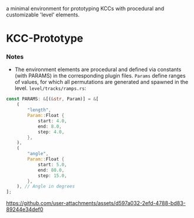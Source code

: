 a minimal environment for prototyping KCCs with procedural and customizable 'level' elements.
# KCC-Prototype
### Notes
- The environment elements are procedural and defined via constants (with PARAMS) in the corresponding plugin files.
`Params` define ranges of values, for which all permutations are generated and spawned in the level.
`level/tracks/ramps.rs`:
```rs
const PARAMS: &[(&str, Param)] = &[
    (
        "length",
        Param::Float {
            start: 4.0,
            end: 8.0,
            step: 4.0,
        },
    ),
    (
        "angle",
        Param::Float {
            start: 5.0,
            end: 80.0,
            step: 15.0,
        },
    ), // Angle in degrees
];
```

https://github.com/user-attachments/assets/d597a032-2efd-4788-bd83-89244e34def0

